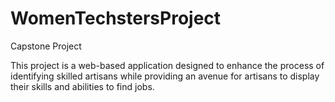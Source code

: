 # WomenTechstersProject
Capstone Project

This project is a web-based application designed to enhance the process of identifying skilled artisans while providing an avenue for artisans to display their skills and abilities to find jobs.
